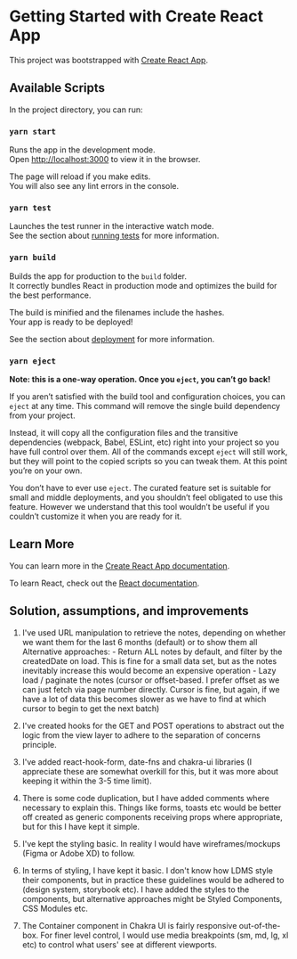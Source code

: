 # Getting Started with Create React App

This project was bootstrapped with [Create React App](https://github.com/facebook/create-react-app).

## Available Scripts

In the project directory, you can run:

### `yarn start`

Runs the app in the development mode.\
Open [http://localhost:3000](http://localhost:3000) to view it in the browser.

The page will reload if you make edits.\
You will also see any lint errors in the console.

### `yarn test`

Launches the test runner in the interactive watch mode.\
See the section about [running tests](https://facebook.github.io/create-react-app/docs/running-tests) for more information.

### `yarn build`

Builds the app for production to the `build` folder.\
It correctly bundles React in production mode and optimizes the build for the best performance.

The build is minified and the filenames include the hashes.\
Your app is ready to be deployed!

See the section about [deployment](https://facebook.github.io/create-react-app/docs/deployment) for more information.

### `yarn eject`

**Note: this is a one-way operation. Once you `eject`, you can’t go back!**

If you aren’t satisfied with the build tool and configuration choices, you can `eject` at any time. This command will remove the single build dependency from your project.

Instead, it will copy all the configuration files and the transitive dependencies (webpack, Babel, ESLint, etc) right into your project so you have full control over them. All of the commands except `eject` will still work, but they will point to the copied scripts so you can tweak them. At this point you’re on your own.

You don’t have to ever use `eject`. The curated feature set is suitable for small and middle deployments, and you shouldn’t feel obligated to use this feature. However we understand that this tool wouldn’t be useful if you couldn’t customize it when you are ready for it.

## Learn More

You can learn more in the [Create React App documentation](https://facebook.github.io/create-react-app/docs/getting-started).

To learn React, check out the [React documentation](https://reactjs.org/).


## Solution, assumptions, and improvements

1. I've used URL manipulation to retrieve the notes, depending on whether we want them for the last 6 months (default)
 or to show them all
    Alternative approaches:
        - Return ALL notes by default, and filter by the createdDate on load. This is fine for a small data set, but as the notes inevitably increase this would become an expensive operation
        - Lazy load / paginate the notes (cursor or offset-based. I prefer offset as we can just fetch via page number directly. Cursor is fine, but again, if we have a lot of data this becomes slower as we have to find at which cursor to begin to get the next batch)

2. I've created hooks for the GET and POST operations to abstract out the logic from the view layer to adhere to the separation of concerns principle.
3. I've added react-hook-form, date-fns and chakra-ui libraries (I appreciate these are somewhat overkill for this, but it was more about keeping it within the 3-5 time limit).
4. There is some code duplication, but I have added comments where necessary to explain this. Things like forms, toasts etc would be better off created as generic components receiving props where appropriate, but for this I have kept it simple.
5. I've kept the styling basic. In reality I would have wireframes/mockups (Figma or Adobe XD) to follow.
6. In terms of styling, I have kept it basic. I don't know how LDMS style their components, but in practice these guidelines would be adhered to (design system, storybook etc). I have added the styles to the components, but alternative approaches might be Styled Components, CSS Modules etc.
7. The Container component in Chakra UI is fairly responsive out-of-the-box. For finer level control, I would use media breakpoints (sm, md, lg, xl etc) to control what users' see at different viewports.
 
